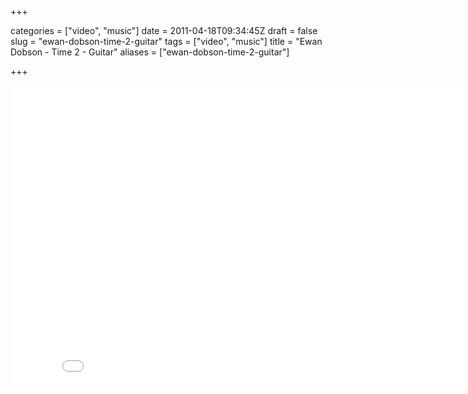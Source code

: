 +++

categories = ["video", "music"]
date = 2011-04-18T09:34:45Z
draft = false
slug = "ewan-dobson-time-2-guitar"
tags = ["video", "music"]
title = "Ewan Dobson - Time 2 - Guitar"
aliases = ["ewan-dobson-time-2-guitar"]

+++

<iframe width="853" height="480" src="//www.youtube.com/embed/eXqPYte8tvc" frameborder="0" allowfullscreen></iframe>
